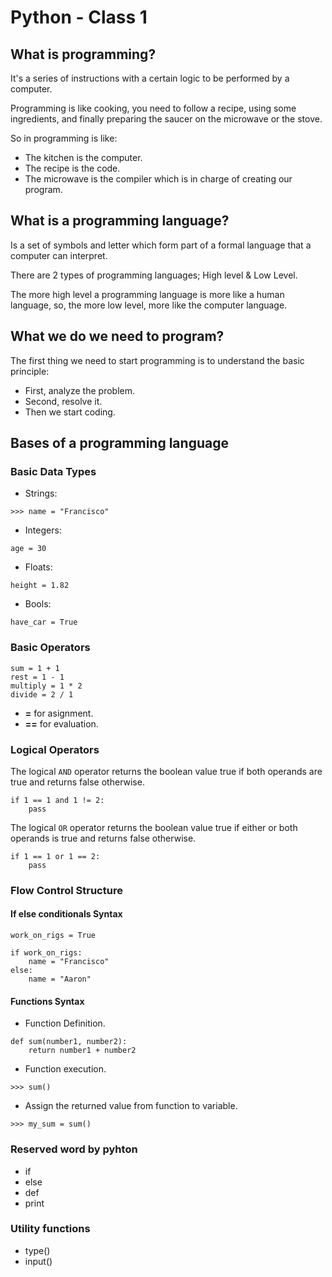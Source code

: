 # Python - Class 1

## What is programming?

It's a series of instructions with a certain logic to be performed by a computer.

Programming is like cooking, you need to follow a recipe, using some ingredients, and finally preparing the saucer on the microwave or the stove.

So in programming is like:

- The kitchen is the computer.
- The recipe is the code.
- The microwave is the compiler which is in charge of creating our program.

## What is a programming language?

Is a set of symbols and letter which form part of a formal language that a computer can interpret.

There are 2 types of programming languages; High level & Low Level.

The more high level a programming language is more like a human language, so, the more low level, more like the computer language.

## What we do we need to program?

The first thing we need to start programming is to understand the basic principle:

- First, analyze the problem.
- Second, resolve it.
- Then we start coding.

## Bases of a programming language

### Basic Data Types

- Strings:
```
>>> name = "Francisco"
```
- Integers:
```
age = 30
```
- Floats:
```
height = 1.82
```
- Bools:
```
have_car = True
```

### Basic Operators

```
sum = 1 + 1
rest = 1 - 1
multiply = 1 * 2
divide = 2 / 1
```

- **=** for asignment.
- **==** for evaluation.

### Logical Operators

The logical `AND` operator returns the boolean value true if both operands are true and returns false otherwise.

```
if 1 == 1 and 1 != 2:
    pass
```

The logical `OR` operator returns the boolean value true if either or both operands is true and returns false otherwise.

```
if 1 == 1 or 1 == 2:
    pass
```

### Flow Control Structure

#### If else conditionals Syntax

```
work_on_rigs = True

if work_on_rigs:
    name = "Francisco"
else:
    name = "Aaron"
```

#### Functions Syntax

- Function Definition.
```
def sum(number1, number2):
    return number1 + number2
```
- Function execution.
```
>>> sum()
```
- Assign the returned value from function to variable.
```
>>> my_sum = sum()
```

### Reserved word by pyhton

- if
- else
- def
- print

### Utility functions

- type()
- input()
